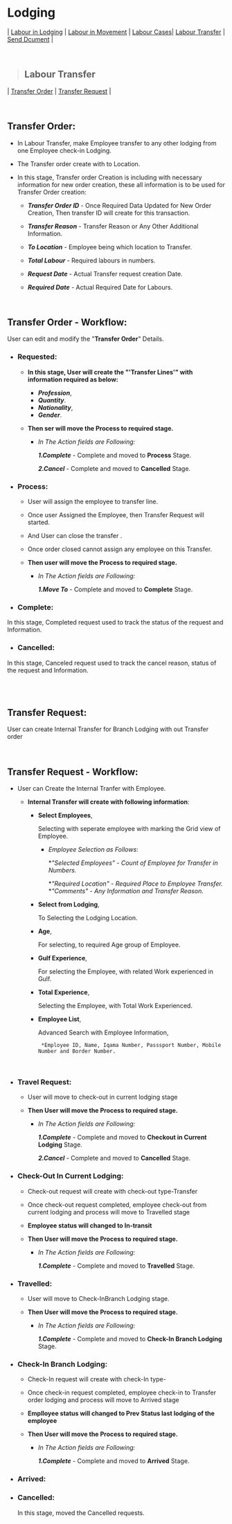 # **Lodging**

| [Labour in Lodging](#labour-in-lodging) | [Labour in Movement](#labour-movement) | [Labour Cases](#labour-cases)| [Labour Transfer](#labour-transfer) | [Send Dcument](#send-document) |

<br>

> ## Labour Transfer

| [Transfer Order](#transfer-order) | [Transfer Request](#travel-request) |

<br>

## Transfer Order:


- In Labour Transfer, make Employee transfer to any other lodging from one Employee check-in Lodging.

- The Transfer order create with to Location.

- In this stage, Transfer order Creation is including with necessary information for new order creation, these all information is to be used for Transfer Order creation:

    * ***Transfer Order ID*** - Once Required Data Updated for New Order Creation, Then transfer ID will create for this transaction.

    * ***Transfer Reason*** - Transfer Reason or Any Other Additional Information.

    * ***To Location*** - Employee being which location to Transfer.

    * ***Total Labour*** - Required labours in numbers.

    * ***Request Date*** - Actual Transfer request creation Date.

    * ***Required Date*** - Actual Required Date for Labours.

<br>

## Transfer Order - Workflow:


User can edit and modify the "**Transfer Order**" Details.

- ### Requested:

  - **In this stage, User will create the "'Transfer Lines'" with information required as below:**

    - ***Profession***,
    - ***Quantity***.
    - ***Nationality***,
    - ***Gender***.

   - **Then ser will move the Process to required stage.**

     *  _In The Action fields are Following:_

        ***1.Complete*** - Complete and moved to **Process** Stage.

        ***2.Cancel*** - Complete and moved to **Cancelled** Stage.

- ### Process:

   - User will assign the employee to transfer line.

   - Once user Assigned the Employee, then Transfer Request will started.

   - And User can close the transfer .

   - Once order closed cannot assign any employee on this Transfer.

   - **Then user will move the Process to required stage.**

     *  _In The Action fields are Following:_

        ***1.Move To*** - Complete and moved to **Complete** Stage.


- ### Complete:

In this stage, Completed request used to track the status of the request and Information.

- ### Cancelled:

In this stage, Canceled request used to track the cancel reason, status of the request and Information.


<br>
<br>

## Transfer Request:

User can create Internal Transfer for Branch Lodging with out Transfer order

<br>

## Transfer Request - Workflow:

- User can Create the Internal Tranfer with Employee.

  * **Internal Transfer will create with following information**:

     * **Select Employees**,

       Selecting with seperate employee with marking the Grid view of Employee.

        * *Employee Selection as Follows*:

           **"Selected Employees" - Count of Employee for Transfer in Numbers.*
           
           **"Required Location" - Required Place to Employee Transfer.*
           **"Comments" - Any Information and Transfer Reason.*

     * **Select from Lodging**,

         To Selecting the Lodging Location.

     * **Age**,

         For selecting, to required Age group of Employee.

     * **Gulf Experience**,

         For selecting the Employee, with related Work experienced in Gulf.

     * **Total Experience**,

        Selecting the Employee, with Total Work Experienced.

     * **Employee List**,

        Advanced Search with Employee Information,

            *Employee ID, Name, Iqama Number, Passsport Number, Mobile Number and Border Number.

<br>

- ### Travel Request:

  - User will move to check-out in current lodging stage

   - **Then User will move the Process to required stage.**

     *  _In The Action fields are Following:_

        ***1.Complete*** - Complete and moved to **Checkout in Current Lodging** Stage.

        ***2.Cancel*** - Complete and moved to **Cancelled** Stage.


- ### Check-Out In Current Lodging:

  - Check-out request will create with check-out type-Transfer

  - Once check-out request completed, employee check-out from current lodging  and process will move to Travelled stage

  - **Employee status will changed to In-transit**

  - **Then User will move the Process to required stage.**

     *  _In The Action fields are Following:_

        ***1.Complete*** - Complete and moved to **Travelled** Stage.

- ### Travelled:

  - User will move to Check-InBranch Lodging stage.

  - **Then User will move the Process to required stage.**

     *  _In The Action fields are Following:_

        ***1.Complete*** - Complete and moved to **Check-In Branch Lodging** Stage.

- ### Check-In Branch Lodging:

  - Check-In request will create with check-In type-
  
  - Once check-in request completed, employee check-in to Transfer order lodging  and process will move to Arrived stage

  - **Emplloyee status will changed to Prev Status last lodging of the employee**

  - **Then User will move the Process to required stage.**

     *  _In The Action fields are Following:_

        ***1.Complete*** - Complete and moved to **Arrived** Stage.


- ### Arrived:



- ### Cancelled:

    In this stage, moved the Cancelled requests.

<br>
